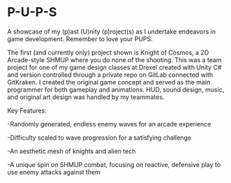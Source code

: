 # P-U-P-S
A showcase of my (p)ast (U)nity (p)roject(s) as I undertake endeavors in game development. Remember to love your PUPS. 

The first (and currently only) project shown is Knight of Cosmos, a 2D Arcade-style SHMUP where you do none of the shooting. 
This was a team project for one of my game design classes at Drexel created with Unity C# and version controlled through a private repo on GitLab connected with GitKraken.
I created the original game concept and served as the main programmer for both gameplay and animations. HUD, sound design, music, and original art design was handled by my teammates.

Key Features:

-Randomly generated, endless enemy waves for an arcade experience

-Difficulty scaled to wave progression for a satisfying challenge

-An aesthetic mesh of knights and alien tech

-A unique spin on SHMUP combat, focusing on reactive, defensive play to use enemy attacks against them

